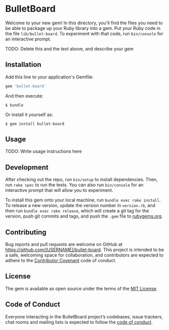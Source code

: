 # BulletBoard

Welcome to your new gem! In this directory, you'll find the files you need to be able to package up your Ruby library into a gem. Put your Ruby code in the file `lib/bullet-board`. To experiment with that code, run `bin/console` for an interactive prompt.

TODO: Delete this and the text above, and describe your gem

## Installation

Add this line to your application's Gemfile:

```ruby
gem 'bullet-board'
```

And then execute:

    $ bundle

Or install it yourself as:

    $ gem install bullet-board

## Usage

TODO: Write usage instructions here

## Development

After checking out the repo, run `bin/setup` to install dependencies. Then, run `rake spec` to run the tests. You can also run `bin/console` for an interactive prompt that will allow you to experiment.

To install this gem onto your local machine, run `bundle exec rake install`. To release a new version, update the version number in `version.rb`, and then run `bundle exec rake release`, which will create a git tag for the version, push git commits and tags, and push the `.gem` file to [rubygems.org](https://rubygems.org).

## Contributing

Bug reports and pull requests are welcome on GitHub at https://github.com/[USERNAME]/bullet-board. This project is intended to be a safe, welcoming space for collaboration, and contributors are expected to adhere to the [Contributor Covenant](http://contributor-covenant.org) code of conduct.

## License

The gem is available as open source under the terms of the [MIT License](https://opensource.org/licenses/MIT).

## Code of Conduct

Everyone interacting in the BulletBoard project’s codebases, issue trackers, chat rooms and mailing lists is expected to follow the [code of conduct](https://github.com/[USERNAME]/bullet-board/blob/master/CODE_OF_CONDUCT.md).
